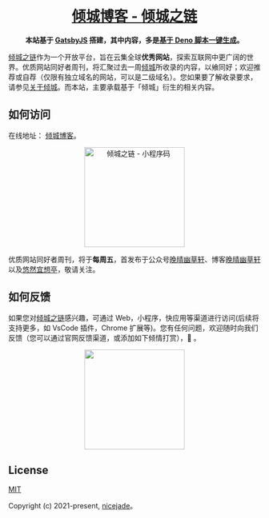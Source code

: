 <h1 align="center"><a href="https://blog.nicelinks.site/">倾城博客 - <a href="https://nicelinks.site/">倾城之链</a></h1>

<div align="center">
  <strong>本站基于 <a href="https://nicelinks.site/post/5e0d4f3016bdad16b0f5b20e">GatsbyJS</a> 搭建，其中内容，多是<a href="https://github.com/nicejade/nicelinks-weekly">基于 Deno 脚本一键生成</a>。</strong>
</div>

[倾城之链](https://nicelinks.site/?utm_source=github.com)作为一个开放平台，旨在云集全球**优秀网站**，探索互联网中更广阔的世界。优质网站同好者周刊，将汇聚过去一周[倾城](https://nicelinks.site/?utm_source=github.com)所收录的内容，以飨同好；欢迎推荐或自荐（仅限有独立域名的网站，可以是二级域名）。您如果要了解收录要求，请参见[关于倾城](https://nicelinks.site/about?utm_source=github.com)。而本站，主要承载基于「倾城」衍生的相关内容。<br>

## 如何访问

在线地址： [倾城博客](https://blog.nicelinks.site/)。

<div align="center">
  <img src="https://camo.githubusercontent.com/ee342d1ddc239e45175acf2871abc0a24dc890bccebb1ee7a78820a3b023263f/68747470733a2f2f696d6167652e6e6963656c696e6b732e736974652f7172636f64655f6a71782e6a7067" width=200 alt="倾城之链 - 小程序码">
</div>

优质网站同好者周刊，将于**每周五**，首发布于公众号[晚晴幽草轩](https://mp.weixin.qq.com/mp/appmsgalbum?__biz=MzI5MDIwMzM2Mg==&action=getalbum&album_id=1530765143352082433&scene=173&from_msgid=2650641072&from_itemidx=1&count=3#wechat_redirect)、博客[晚晴幽草轩](https://www.jeffjade.com/tags/倾城之链/)以及[悠然宜想亭](https://forum.lovejade.cn/)，敬请关注。

## 如何反馈

如果您对[倾城之链](https://nicelinks.site/?utm_source=github.com)感兴趣，可通过 Web，小程序，快应用等渠道进行访问(后续将支持更多，如 VsCode 插件，Chrome 扩展等)。您有任何问题，欢迎随时向我们反馈（您可以通过官网反馈渠道，或添加如下倾情打赏），🤲 。

<div align="center">
  <img src="https://s3.ax1x.com/2021/02/19/yfCjOJ.jpg" width=200/>
</div>

## License

[MIT](http://opensource.org/licenses/MIT)

Copyright (c) 2021-present, [nicejade](https://nicelinks.site/member/admin/?utm_source=nicelinks.site)。
